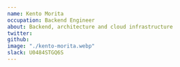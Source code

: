 ```yaml
---
name: Kento Morita
occupation: Backend Engineer
about: Backend, architecture and cloud infrastructure
twitter:
github:
image: "./kento-morita.webp"
slack: U0484STGQ6S
---
```


